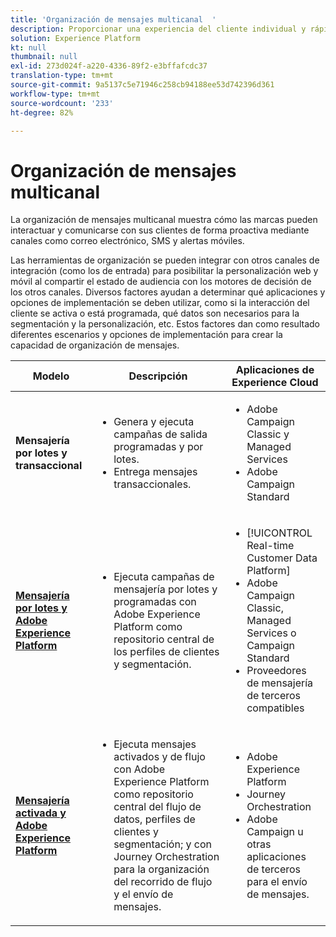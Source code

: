 ```yaml
---
title: 'Organización de mensajes multicanal  '
description: Proporcionar una experiencia del cliente individual y rápida en diversas pantallas.
solution: Experience Platform
kt: null
thumbnail: null
exl-id: 273d024f-a220-4336-89f2-e3bffafcdc37
translation-type: tm+mt
source-git-commit: 9a5137c5e71946c258cb94188ee53d742396d361
workflow-type: tm+mt
source-wordcount: '233'
ht-degree: 82%

---
```


# Organización de mensajes multicanal 

La organización de mensajes multicanal muestra cómo las marcas pueden interactuar y comunicarse con sus clientes de forma proactiva mediante canales como correo electrónico, SMS y alertas móviles.

Las herramientas de organización se pueden integrar con otros canales de integración (como los de entrada) para posibilitar la personalización web y móvil al compartir el estado de audiencia con los motores de decisión de los otros canales. Diversos factores ayudan a determinar qué aplicaciones y opciones de implementación se deben utilizar, como si la interacción del cliente se activa o está programada, qué datos son necesarios para la segmentación y la personalización, etc. Estos factores dan como resultado diferentes escenarios y opciones de implementación para crear la capacidad de organización de mensajes.


| Modelo | Descripción | Aplicaciones de Experience Cloud |
|---|---|---|
| **Mensajería por lotes y transaccional** | <ul><li>Genera y ejecuta campañas de salida programadas y por lotes.</li><li>Entrega mensajes transaccionales.</li></ul> | <ul><li>Adobe Campaign Classic y Managed Services</li><li>Adobe Campaign Standard</li></ul> |
| **[Mensajería por lotes y Adobe Experience Platform](batch-messaging.md)** | <ul><li>Ejecuta campañas de mensajería por lotes y programadas con Adobe Experience Platform como repositorio central de los perfiles de clientes y segmentación.</li></ul> | <ul><li>[!UICONTROL Real-time Customer Data Platform]</li><li>Adobe Campaign Classic, Managed Services o Campaign Standard</li><li>Proveedores de mensajería de terceros compatibles</li></ul> |
| **[Mensajería activada y Adobe Experience Platform](triggered-messaging.md)** | <ul><li>Ejecuta mensajes activados y de flujo con Adobe Experience Platform como repositorio central del flujo de datos, perfiles de clientes y segmentación; y con Journey Orchestration para la organización del recorrido de flujo y el envío de mensajes.</li></ul> | <ul><li>Adobe Experience Platform</li><li>Journey Orchestration</li><li>Adobe Campaign u otras aplicaciones de terceros para el envío de mensajes.</li></ul> |
